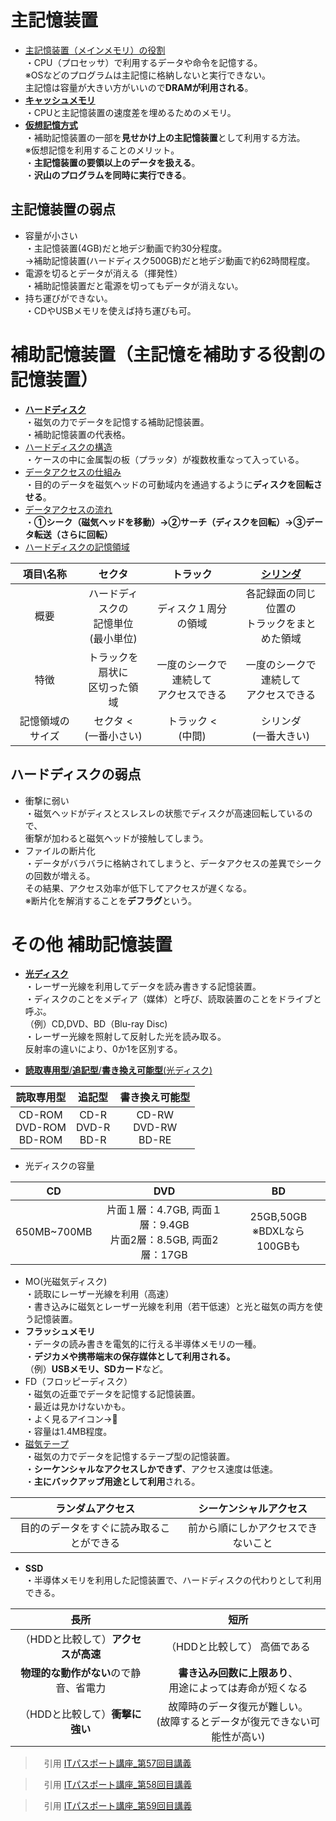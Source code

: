 # 主記憶装置  
* [主記憶装置（メインメモリ）の役割](https://gyazo.com/296ac0e98cde6c4fa576aa6095035ee5)  
・CPU（プロセッサ）で利用するデータや命令を記憶する。  
※OSなどのプログラムは主記憶に格納しないと実行できない。  
主記憶は容量が大きい方がいいので**DRAMが利用される**。  
* [**キャッシュメモリ**](https://gyazo.com/0b29c7894239af4104687eb5ae10731b)  
・CPUと主記憶装置の速度差を埋めるためのメモリ。  
* [**仮想記憶方式**](https://gyazo.com/c7532b88fa3107d086d85e28033986b2)  
・補助記憶装置の一部を**見せかけ上の主記憶装置**として利用する方法。  
※仮想記憶を利用することのメリット。  
・**主記憶装置の要領以上のデータを扱える**。  
・**沢山のプログラムを同時に実行できる**。  

## 主記憶装置の弱点  
* 容量が小さい  
・主記憶装置(4GB)だと地デジ動画で約30分程度。  
→補助記憶装置(ハードディスク500GB)だと地デジ動画で約62時間程度。  
* 電源を切るとデータが消える（揮発性）  
・補助記憶装置だと電源を切ってもデータが消えない。  
* 持ち運びができない。  
・CDやUSBメモリを使えば持ち運びも可。  

# 補助記憶装置（主記憶を補助する役割の記憶装置）  
* [**ハードディスク**](https://gyazo.com/1665769b76e61fd20dce54d9f7233205)  
・磁気の力でデータを記憶する補助記憶装置。  
・補助記憶装置の代表格。  
* [ハードディスクの構造](https://gyazo.com/9cbe40e7c834c093b4085165769d3912)  
・ケースの中に金属製の板（プラッタ）が複数枚重なって入っている。  
* [データアクセスの仕組み](https://gyazo.com/c9803d28dfb11b63ddcadfbc4f9e9f70)  
・目的のデータを磁気ヘッドの可動域内を通過するように**ディスクを回転させる**。  
* [データアクセスの流れ](https://gyazo.com/bcf47c91c2039c90368724e1329cf21a)  
・**①シーク（磁気ヘッドを移動）→②サーチ（ディスクを回転）→③データ転送（さらに回転）**  
* [ハードディスクの記憶領域](https://gyazo.com/67b922c0f33615c8e4d0c8457108df07)  

|項目\名称|     **セクタ**     |     **トラック**     |     [**シリンダ**](https://gyazo.com/c2457295cc4d1ae9350ff82a1c458ab9)     |
|:-----:|:------------------:|:----------------:|:----------------:|
|  概要  |ハードディスクの<br>記憶単位<br>(最小単位)|ディスク１周分の領域|各記録面の同じ位置の<br>トラックをまとめた領域|
|  特徴  |トラックを扇状に<br>区切った領域|一度のシークで連続して<br>アクセスできる|一度のシークで連続して<br>アクセスできる|
|  記憶領域のサイズ  |セクタ <<br>(一番小さい)|トラック <<br>(中間)| シリンダ<br>(一番大きい)|

## ハードディスクの弱点  
* 衝撃に弱い  
・磁気ヘッドがディスとスレスレの状態でディスクが高速回転しているので、  
衝撃が加わると磁気ヘッドが接触してしまう。  
* ファイルの断片化  
・データがバラバラに格納されてしまうと、データアクセスの差異でシークの回数が増える。  
その結果、アクセス効率が低下してアクセスが遅くなる。  
※断片化を解消することを**デフラグ**という。   

# その他 補助記憶装置  
* [**光ディスク**](https://gyazo.com/80199ead68e3844bc557f1a1ec3a322c)  
・レーザー光線を利用してデータを読み書きする記憶装置。  
・ディスクのことをメディア（媒体）と呼び、読取装置のことをドライブと呼ぶ。  
（例）CD,DVD、BD（Blu-ray Disc)  
・レーザー光線を照射して反射した光を読み取る。  
反射率の違いにより、0か1を区別する。  

* [**読取専用型**/**追記型**/**書き換え可能型**(光ディスク)](https://gyazo.com/650e02937e029ff7ee3180f491faef71)  

|          読取専用型         |        追記型        |       書き換え可能型     |
|:-------------------------:|:-------------------:|:----------------------:|
|CD-ROM<br>DVD-ROM<br>BD-ROM|CD-R<br>DVD-R<br>BD-R|CD-RW<br>DVD-RW<br>BD-RE|

* 光ディスクの容量  

|     CD    |           DVD            |       BD     |
|:---------:|:------------------------:|:----------------------:|
|650MB~700MB|片面１層：4.7GB, 両面１層：9.4GB<br>片面2層：8.5GB, 両面2層：17GB|25GB,50GB<br>※BDXLなら100GBも|

* MO(光磁気ディスク)  
・読取にレーザー光線を利用（高速）  
・書き込みに磁気とレーザー光線を利用（若干低速）と光と磁気の両方を使う記憶装置。  
* **フラッシュメモリ**  
・データの読み書きを電気的に行える半導体メモリの一種。  
・**デジカメや携帯端末の保存媒体として利用される。**    
（例）**USBメモリ、SDカード**など。  
* FD（フロッピーディスク）  
・磁気の近亜でデータを記憶する記憶装置。  
・最近は見かけないかも。  
・よく見るアイコン→💾  
・容量は1.4MB程度。  
* [磁気テープ](https://gyazo.com/d64fbbbf5051f433b934ba459e85410a)    
・磁気の力でデータを記憶するテープ型の記憶装置。  
・**シーケンシャルなアクセスしかできず**、アクセス速度は低速。  
・**主にバックアップ用途として利用**される。  

|          ランダムアクセス        |   シーケンシャルアクセス      |
|:----------------------------:|:------------------------:|
|目的のデータをすぐに読み取ることができる|前から順にしかアクセスできないこと|

* **SSD**  
・半導体メモリを利用した記憶装置で、ハードディスクの代わりとして利用できる。

|              長所              |          短所           |
|:-----------------------------:|:------------------------:|
|（HDDと比較して）**アクセスが高速**    |（HDDと比較して） 高価である   |
|**物理的な動作がない**ので静音、省電力|**書き込み回数に上限あり**、<br>用途によっては寿命が短くなる|
|（HDDと比較して）**衝撃に強い**       |故障時のデータ復元が難しい。<br>(故障するとデータが復元できない可能性が高い)|





>　引用
[ITパスポート講座_第57回目講義](https://www.youtube.com/watch?v=2XTXCvM4tMQ&list=PLC9xywNMIf9jgTizhye6GyPjZcuPZ9ou5&index=58)

>　引用
[ITパスポート講座_第58回目講義](https://www.youtube.com/watch?v=Ruo7hjQCh3U&list=PLC9xywNMIf9jgTizhye6GyPjZcuPZ9ou5&index=59)

>　引用
[ITパスポート講座_第59回目講義](https://www.youtube.com/watch?v=Uami-222NIU&list=PLC9xywNMIf9jgTizhye6GyPjZcuPZ9ou5&index=60)
